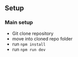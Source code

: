 ## Setup

### Main setup

- Git clone repository
- move into cloned repo folder
- run `npm install`
- run `npm run dev`